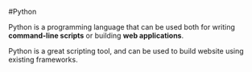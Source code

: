 #Python 

Python is a programming language that can be used both for writing **command-line scripts** or building **web applications**.


Python is a great scripting tool, and can be used to build website using existing frameworks.